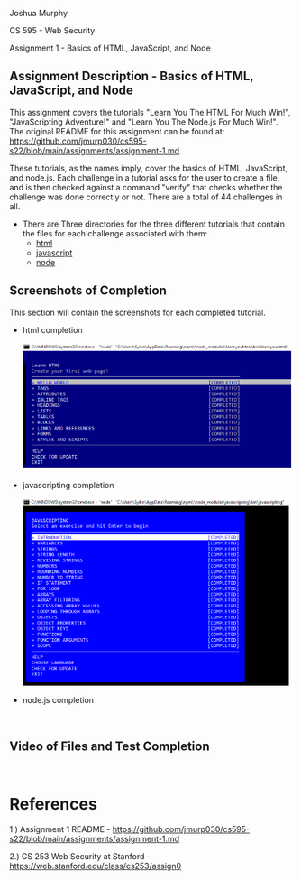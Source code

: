 Joshua Murphy

CS 595 - Web Security

Assignment 1 - Basics of HTML, JavaScript, and Node


## Assignment Description - Basics of HTML, JavaScript, and Node

This assignment covers the tutorials "Learn You The HTML For Much Win!", "JavaScripting Adventure!" and "Learn You The Node.js For Much Win!". The original README for this assignment can be found at: https://github.com/jmurp030/cs595-s22/blob/main/assignments/assignment-1.md.

These tutorials, as the names imply, cover the basics of HTML, JavaScript, and node.js. Each challenge in a tutorial asks for the user to create a file, and is then checked against a command "verify" that checks whether the challenge was done correctly or not. There are a total of 44 challenges in all.

* There are Three directories for the three different tutorials that contain the files for each challenge associated with them:
    * [html](html)
    * [javascript](javascript)
    * [node](node)

## Screenshots of Completion

This section will contain the screenshots for each completed tutorial.

* html completion 
  
  ![html_completion](screenshots/learnyouhtml_completion.png)

* javascripting completion 
  
  ![javascripting_completion](screenshots/javascripting_completion.png)

* node.js completion

<br/>

## Video of Files and Test Completion 

<br/>

# References

1.) Assignment 1 README - https://github.com/jmurp030/cs595-s22/blob/main/assignments/assignment-1.md

2.) CS 253 Web Security at Stanford - https://web.stanford.edu/class/cs253/assign0